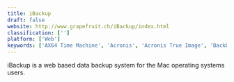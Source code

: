 ```yaml
---
title: iBackup
draft: false 
website: http://www.grapefruit.ch/iBackup/index.html
classification: ['']
platform: ['Web']
keywords: ['AX64 Time Machine', 'Acronis', 'Acronis True Image', 'Backblaze', 'Carbon Copy Cloner', 'Carbonite', 'ChronoSync', 'CrashPlan PRO', 'Duplicati', 'IDrive', 'Macrium Reflect', 'SOS Online Backup', 'SpiderOak', 'SugarSync', 'SuperDuper!', 'Synkron', 'Time Machine', 'Uranium Backup', 'rsync']
---
```

iBackup is a web based data backup system for the Mac operating systems users.